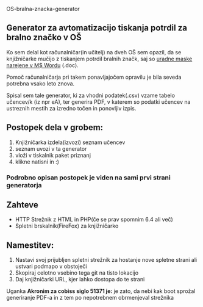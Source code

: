 OS-bralna-znacka-generator
## Generator za avtomatizacijo tiskanja potrdil za bralno značko v OŠ

Ko sem delal kot računalničar(in učitelj) na dveh OŠ sem opazil,
da se knjižničarke mučijo z tiskanjem potrdil bralnih značk, saj so [uradne maske narejene v M$ Wordu](https://www.bralnaznacka.si/sl/motivacijsko-gradivo/) (.doc). 

Pomoč računalničarja pri takem ponavljajočem opravilu je bila seveda potrebna vsako leto znova.

Spisal sem tale generator, ki za vhodni podatek(.csv) vzame tabelo učencev/k (iz npr eA), ter generira PDF,
 v katerem so podatki učencev na ustreznih mestih za izredno točen in ponovljiv izpis. 

## Postopek dela v grobem:
1. Knjižničarka izdela(izvozi) seznam učencev
2. seznam uvozi v ta generator
3. vloži v tiskalnik paket priznanj
4. klikne natisni in :)

### Podrobno opisan postopek je viden na sami prvi strani generatorja

## Zahteve
*  HTTP Strežnik z HTML in PHP(če se prav spomnim 6.4 ali več)
*  Spletni brskalnik(FireFox) za knjižničarko

## Namestitev:
1.  Nastavi svoj prijubljen spletni strežnik za hostanje nove spletne strani ali ustvari podmapo v obstoječi
2.  Skopiraj celotno vsebino tega git na tisto lokacijo
3.  Daj knjižničarki URL, kjer lahko dostopa do te strani

Uganka **Akronim za cobiss siglo 51371 je:** je zato, da nebi kak boot sprožal generiranje PDF-a in z tem po nepotrebnem obrmenjeval strežnika
